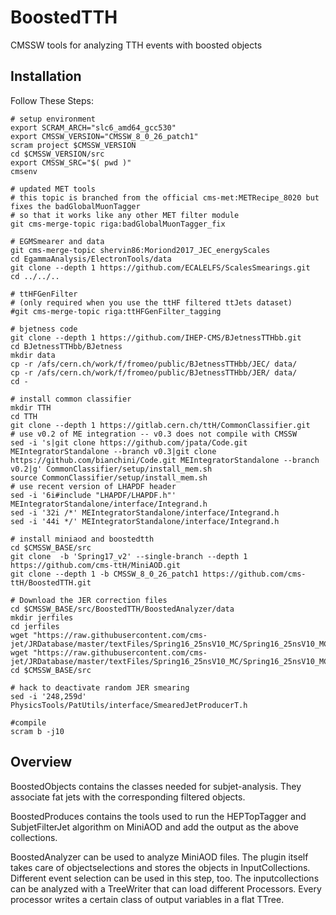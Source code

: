 BoostedTTH
=======

CMSSW tools for analyzing TTH events with boosted objects

## Installation
Follow These Steps:

    # setup environment
    export SCRAM_ARCH="slc6_amd64_gcc530"
    export CMSSW_VERSION="CMSSW_8_0_26_patch1"
    scram project $CMSSW_VERSION
    cd $CMSSW_VERSION/src
    export CMSSW_SRC="$( pwd )"
    cmsenv
    
    # updated MET tools
    # this topic is branched from the official cms-met:METRecipe_8020 but fixes the badGlobalMuonTagger
    # so that it works like any other MET filter module
    git cms-merge-topic riga:badGlobalMuonTagger_fix

    # EGMSmearer and data
    git cms-merge-topic shervin86:Moriond2017_JEC_energyScales
    cd EgammaAnalysis/ElectronTools/data
    git clone --depth 1 https://github.com/ECALELFS/ScalesSmearings.git
    cd ../../..

    # ttHFGenFilter
    # (only required when you use the ttHF filtered ttJets dataset)
    #git cms-merge-topic riga:ttHFGenFilter_tagging
 
    # bjetness code
    git clone --depth 1 https://github.com/IHEP-CMS/BJetnessTTHbb.git
    cd BJetnessTTHbb/BJetness
    mkdir data
    cp -r /afs/cern.ch/work/f/fromeo/public/BJetnessTTHbb/JEC/ data/
    cp -r /afs/cern.ch/work/f/fromeo/public/BJetnessTTHbb/JER/ data/
    cd -
    
    # install common classifier
    mkdir TTH
    cd TTH
    git clone --depth 1 https://gitlab.cern.ch/ttH/CommonClassifier.git
    # use v0.2 of ME integration -- v0.3 does not compile with CMSSW
    sed -i 's|git clone https://github.com/jpata/Code.git MEIntegratorStandalone --branch v0.3|git clone https://github.com/bianchini/Code.git MEIntegratorStandalone --branch v0.2|g' CommonClassifier/setup/install_mem.sh
    source CommonClassifier/setup/install_mem.sh
    # use recent version of LHAPDF header
    sed -i '6i#include "LHAPDF/LHAPDF.h"' MEIntegratorStandalone/interface/Integrand.h
    sed -i '32i /*' MEIntegratorStandalone/interface/Integrand.h
    sed -i '44i */' MEIntegratorStandalone/interface/Integrand.h
    
    # install miniaod and boostedtth
    cd $CMSSW_BASE/src
    git clone  -b 'Spring17_v2' --single-branch --depth 1 https://github.com/cms-ttH/MiniAOD.git
    git clone --depth 1 -b CMSSW_8_0_26_patch1 https://github.com/cms-ttH/BoostedTTH.git
    
    # Download the JER correction files
    cd $CMSSW_BASE/src/BoostedTTH/BoostedAnalyzer/data
    mkdir jerfiles
    cd jerfiles
    wget "https://raw.githubusercontent.com/cms-jet/JRDatabase/master/textFiles/Spring16_25nsV10_MC/Spring16_25nsV10_MC_PtResolution_AK4PFchs.txt"
    wget "https://raw.githubusercontent.com/cms-jet/JRDatabase/master/textFiles/Spring16_25nsV10_MC/Spring16_25nsV10_MC_SF_AK4PFchs.txt"
    cd $CMSSW_BASE/src
    
    # hack to deactivate random JER smearing
    sed -i '248,259d' PhysicsTools/PatUtils/interface/SmearedJetProducerT.h
    
    #compile
    scram b -j10
    
## Overview
BoostedObjects contains the classes needed for subjet-analysis. They associate fat jets with the corresponding filtered objects.

BoostedProduces contains the tools used to run the HEPTopTagger and SubjetFilterJet algorithm on MiniAOD and add the output as the above collections.

BoostedAnalyzer can be used to analyze MiniAOD files. The plugin itself takes care of objectselections and stores the objects in InputCollections. Different event selection can be used in this step, too. The inputcollections can be analyzed with a TreeWriter that can load different Processors. Every processor writes a certain class of output variables in a flat TTree.
